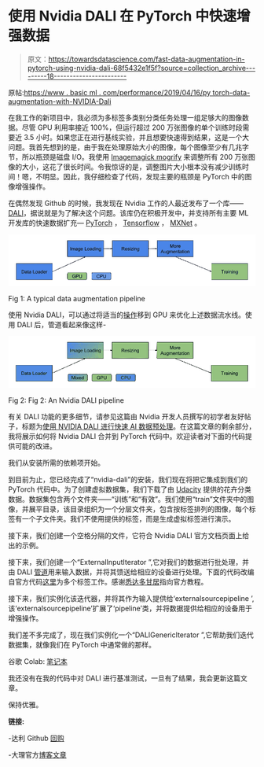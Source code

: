 # 使用 Nvidia DALI 在 PyTorch 中快速增强数据

> 原文：<https://towardsdatascience.com/fast-data-augmentation-in-pytorch-using-nvidia-dali-68f5432e1f5f?source=collection_archive---------18----------------------->

原帖:[https://www . basic ml . com/performance/2019/04/16/py torch-data-augmentation-with-NVIDIA-Dali](https://www.basicml.com/performance/2019/04/16/pytorch-data-augmentation-with-nvidia-dali)

在我工作的新项目中，我必须为多标签多类别分类任务处理一组足够大的图像数据。尽管 GPU 利用率接近 100%，但运行超过 200 万张图像的单个训练时段需要近 3.5 小时。如果您正在进行基线实验，并且想要快速得到结果，这是一个大问题。我首先想到的是，由于我在处理原始大小的图像，每个图像至少有几兆字节，所以瓶颈是磁盘 I/O。我使用 [Imagemagick mogrify](https://imagemagick.org/script/mogrify.php) 来调整所有 200 万张图像的大小，这花了很长时间。令我惊讶的是，调整图片大小根本没有减少训练时间！嗯，不明显。因此，我仔细检查了代码，发现主要的瓶颈是 PyTorch 中的图像增强操作。

在偶然发现 Github 的时候，我发现在 Nvidia 工作的人最近发布了一个库——[DALI](https://github.com/NVIDIA/DALI)，据说就是为了解决这个问题。该库仍在积极开发中，并支持所有主要 ML 开发库的快速数据扩充— [PyTorch](https://pytorch.org/) ， [Tensorflow](https://www.tensorflow.org/) ， [MXNet](https://mxnet.apache.org/) 。

![](img/ea74fbd81d9d11cd4500060716da86f2.png)

Fig 1: A typical data augmentation pipeline

使用 Nvidia DALI，可以通过将适当的[操作](https://docs.nvidia.com/deeplearning/sdk/dali-developer-guide/docs/supported_ops.html)移到 GPU 来优化上述数据流水线。使用 DALI 后，管道看起来像这样-

![](img/ffffc59e4b973df80ee58d28d69bd721.png)

Fig 2: Fig 2: An Nvidia DALI pipeline

有关 DALI 功能的更多细节，请参见这篇由 Nvidia 开发人员撰写的初学者友好帖子，标题为[使用 NVIDIA DALI 进行快速 AI 数据预处理](https://devblogs.nvidia.com/fast-ai-data-preprocessing-with-nvidia-dali/)。在这篇文章的剩余部分，我将展示如何将 Nvidia DALI 合并到 PyTorch 代码中。欢迎读者对下面的代码提供可能的改进。

我们从安装所需的依赖项开始。

到目前为止，您已经完成了“nvidia-dali”的安装，我们现在将把它集成到我们的 PyTorch 代码中。为了创建虚拟数据集，我们下载了由 [Udacity](https://www.udacity.com/course/deep-learning-pytorch--ud188) 提供的花卉分类数据。数据集包含两个文件夹——“训练”和“有效”。我们使用“train”文件夹中的图像，并展平目录，该目录组织为一个分层文件夹，包含按标签排列的图像，每个标签有一个子文件夹。我们不使用提供的标签，而是生成虚拟标签进行演示。

接下来，我们创建一个空格分隔的文件，它符合 Nvidia DALI 官方文档页面上给出的示例。

接下来，我们创建一个“ExternalInputIterator ”,它对我们的数据进行批处理，并由 DALI [管道](https://docs.nvidia.com/deeplearning/sdk/dali-master-branch-user-guide/docs/examples/getting%20started.html#Pipeline)用来输入数据，并将其馈送给相应的设备进行处理。下面的代码改编自官方代码[这里](https://docs.nvidia.com/deeplearning/sdk/dali-developer-guide/docs/examples/external_input.html)为多个标签工作。感谢[悉达多甘居](https://medium.com/u/43ce294a7ce?source=post_page-----68f5432e1f5f--------------------------------)指向官方教程。

接下来，我们实例化该迭代器，并将其作为输入提供给‘externalsourcepipeline ’,该‘externalsourcepipeline’扩展了‘pipeline’类，并将数据提供给相应的设备用于增强操作。

我们差不多完成了，现在我们实例化一个“DALIGenericIterator ”,它帮助我们迭代数据集，就像我们在 PyTorch 中通常做的那样。

谷歌 Colab: [笔记本](http://tiny.cc/nvidia-dali)

我还没有在我的代码中对 DALI 进行基准测试，一旦有了结果，我会更新这篇文章。

保持优雅。

**链接:**

-达利 Github [回购](https://github.com/NVIDIA/DALI)

-大理官方[博客文章](https://devblogs.nvidia.com/fast-ai-data-preprocessing-with-nvidia-dali/)